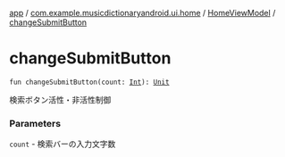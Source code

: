 [app](../../index.md) / [com.example.musicdictionaryandroid.ui.home](../index.md) / [HomeViewModel](index.md) / [changeSubmitButton](./change-submit-button.md)

# changeSubmitButton

`fun changeSubmitButton(count: `[`Int`](https://kotlinlang.org/api/latest/jvm/stdlib/kotlin/-int/index.html)`): `[`Unit`](https://kotlinlang.org/api/latest/jvm/stdlib/kotlin/-unit/index.html)

検索ボタン活性・非活性制御

### Parameters

`count` - 検索バーの入力文字数